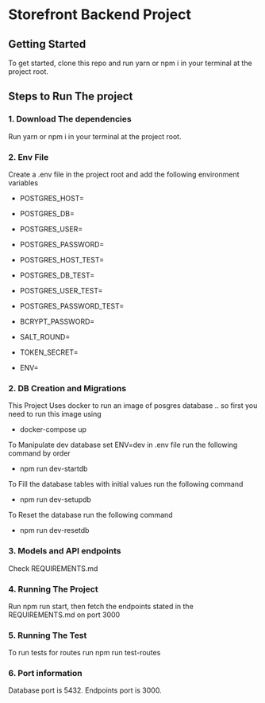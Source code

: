 # Storefront Backend Project

## Getting Started
To get started, clone this repo and run yarn or npm i in your terminal at the project root.

## Steps to Run The project

### 1.  Download The dependencies 
Run yarn or npm i in your terminal at the project root.

### 2.  Env File
Create a .env file in the project root and add the following environment variables

- POSTGRES_HOST=
- POSTGRES_DB=
- POSTGRES_USER=
- POSTGRES_PASSWORD=

- POSTGRES_HOST_TEST=
- POSTGRES_DB_TEST=
- POSTGRES_USER_TEST=
- POSTGRES_PASSWORD_TEST=

- BCRYPT_PASSWORD=
- SALT_ROUND=
- TOKEN_SECRET=

- ENV=

### 2.  DB Creation and Migrations
This Project Uses docker to run an image of posgres database .. so first you need to run this image using
- docker-compose up

To Manipulate dev database set ENV=dev in .env file run the following command by order
- npm run dev-startdb

To Fill the database tables with initial values run the following command
- npm run dev-setupdb

To Reset the database run the following command
- npm run dev-resetdb

### 3. Models and API endpoints

Check REQUIREMENTS.md

### 4. Running The Project

Run npm run start, then fetch the endpoints stated in the REQUIREMENTS.md on port 3000

### 5. Running The Test

To run tests for routes run npm run test-routes

### 6. Port information

Database port is 5432. 
Endpoints port is 3000. 
